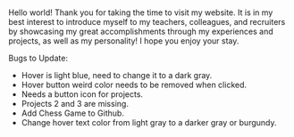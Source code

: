 # 
Hello world! Thank you for taking the time to visit my website. It is in my best interest to introduce myself to my teachers, colleagues, and recruiters by showcasing my great accomplishments through my experiences and projects, as well as my personality! I hope you enjoy your stay.

Bugs to Update:
- Hover is light blue, need to change it to a dark gray.
- Hover button weird color needs to be removed when clicked.
- Needs a button icon for projects.
- Projects 2 and 3 are missing.
- Add Chess Game to Github.
- Change hover text color from light gray to a darker gray or burgundy. 
